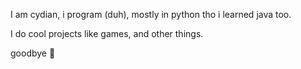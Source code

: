 I am cydian, i program (duh), mostly in python tho i learned java too.

I do cool projects like games, and other things.

goodbye 👋
